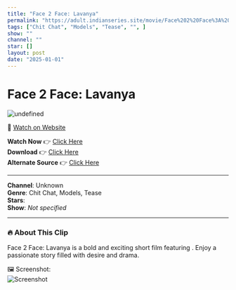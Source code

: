 ```yaml
---
title: "Face 2 Face: Lavanya"
permalink: "https://adult.indianseries.site/movie/Face%202%20Face%3A%20Lavanya"
tags: ["Chit Chat", "Models", "Tease", "", ]
show: ""
channel: ""
star: []
layout: post
date: "2025-01-01"
---
```


# Face 2 Face: Lavanya

![undefined](https://desisins.com/wp-content/uploads/2024/09/Lavanya-Mani.jpg)

🔗 [Watch on Website](https://adult.indianseries.site/movie/Face%202%20Face%3A%20Lavanya)

**Watch Now** 👉 [Click Here](https://adult.indianseries.site/movie/Face%202%20Face%3A%20Lavanya)  
**Download** 👉 [Click Here](https://adult.indianseries.site/movie/Face%202%20Face%3A%20Lavanya)  
**Alternate Source** 👉 [Click Here](https://adult.indianseries.site/movie/Face%202%20Face%3A%20Lavanya)

---

**Channel**: Unknown  
**Genre**: Chit Chat, Models, Tease  
**Stars**:   
**Show**: *Not specified*

---

### 🔥 About This Clip

Face 2 Face: Lavanya is a bold and exciting short film featuring . Enjoy a passionate story filled with desire and drama.
 
🖼️ Screenshot:  
![Screenshot](https://desisins.com/wp-content/uploads/2024/09/Lavanya-Mani.jpg)
